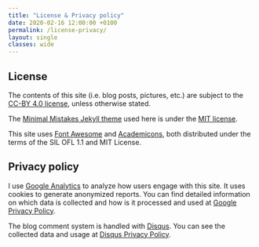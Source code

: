 ```yaml
---
title: "License & Privacy policy"
date: 2020-02-16 12:00:00 +0100
permalink: /license-privacy/
layout: single
classes: wide
---
```


## License

The contents of this site (i.e. blog posts, pictures, etc.) are subject to the
[CC-BY 4.0 license](https://creativecommons.org/licenses/by/4.0/legalcode), unless otherwise stated.

The [Minimal Mistakes Jekyll theme](https://mmistakes.github.io) used here is under the [MIT license](https://mmistakes.github.io/minimal-mistakes/docs/license/).

This site uses [Font Awesome](https://fontawesome.com) and [Academicons](https://jpswalsh.github.io/academicons/), both distributed under the terms of the SIL OFL 1.1 and MIT License.

## Privacy policy

I use [Google Analytics](https://analytics.google.com) to analyze how users engage with this site. It uses cookies to generate anonymized reports. You can find detailed information on which data is collected and how is it processed and used at [Google Privacy Policy](https://policies.google.com/privacy).

The blog comment system is handled with [Disqus](https://disqus.com/). You can see the collected data and usage at [Disqus Privacy Policy](https://help.disqus.com/en/articles/1717103-disqus-privacy-policy).
